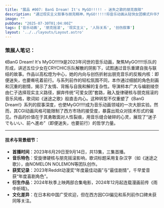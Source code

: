 ```yaml
---
title: "展品 #007: BanG Dream! It's MyGO!!!!! - 迷失之歌的朋克救赎"
description: "通过现实主义叙事与朋克精神，MyGO!!!!!将音乐动画从轻快女团模式升华为深刻的情感探索。"
image: ""
pubDate: "2025-07-30T01:04:00Z"
tags: ['音乐动画', '朋克摇滚', '现实主义', '人际关系', '创伤叙事']
layout: '../../layouts/Layout.astro'
---
```


### 策展人笔记：

《BanG Dream! It's MyGO!!!!!》是2023年问世的音乐动画，聚焦MyGO!!!!!乐队的形成，讲述五位少女在CRYCHIC乐队解散的阴影下，试图通过音乐重建自我与联结的故事。作品以高松燈为中心，她的内向与创伤折射出朋克音乐的反叛内核：即便迷失，也要嘶吼着前行。与系列前作的轻松氛围不同，本作通过细腻的角色刻画和沉重的剧情，揭示了友情、背叛与自我和解的复杂性。导演柿本广大与编剧绫奈由仁子选择现实主义路径，摒弃传统“可爱女团”套路，融入旋律硬核与朋克摇滚的音乐风格，歌词如《迷途之歌》般直击内心。这种转型不仅重塑了《BanG Dream!》系列的叙事深度，也使MyGO!!!!!成为音乐动画领域的一次大胆实验。然而，其CGI动画风格可能限制了西方市场的接受度，暴露出观众对技术形式的偏见。作品的价值在于其勇敢面对人性裂痕，用音乐缝合破碎的心灵，展现了“迷子でもいい、前へ進め”（即便迷失，也要前行）的哲学力量。

---

#### 技术与背景细节：

- **首播时间**：2023年6月29日至9月14日，共13集，三集首播。  
- **音乐特色**：受旋律硬核与朋克摇滚影响，歌词标题采用复杂汉字（如《迷途之歌》），由NOMELON NOLEMON等团队创作。  
- **获奖记录**：2023年Reddit动漫奖“年度最佳动画”与“最佳剧情”，千早爱音获“年度喜剧角色”。  
- **衍生作品**：2024年秋季上映两部合集电影，2024年12月起连载漫画前传《雨中祈晴》。  
- **文化差异**：在日本和中国广受欢迎，但在西方因CGI偏见和系列前作口碑未获同等关注。
